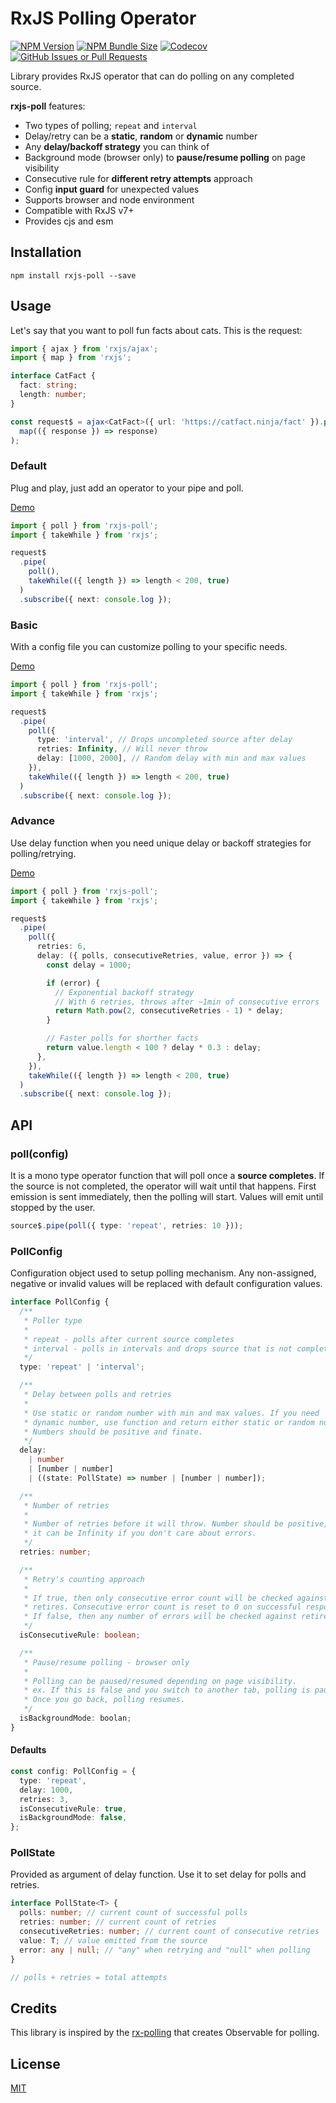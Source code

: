 # RxJS Polling Operator

<a href="https://www.npmjs.com/package/rxjs-poll" target="_blank" rel="noopener noreferrer nofollow"><img alt="NPM Version" src="https://img.shields.io/npm/v/rxjs-poll"></a>
<a href="https://bundlephobia.com/package/rxjs-poll@latest" target="_blank" rel="noopener noreferrer nofollow"><img alt="NPM Bundle Size" src="https://img.shields.io/bundlephobia/minzip/rxjs-poll?label=gzip"></a>
<a href="https://github.com/mmustra/rxjs-poll/tree/main/tests" target="_blank" rel="noopener noreferrer nofollow"><img alt="Codecov" src="https://img.shields.io/codecov/c/gh/mmustra/rxjs-poll?token=H9R97BLFQI"></a>
<a href="https://github.com/mmustra/rxjs-poll/issues" target="_blank" rel="noopener noreferrer nofollow"><img alt="GitHub Issues or Pull Requests" src="https://img.shields.io/github/issues/mmustra/rxjs-poll"></a>

Library provides RxJS operator that can do polling on any completed source.

**rxjs-poll** features:

- Two types of polling; `repeat` and `interval`
- Delay/retry can be a **static**, **random** or **dynamic** number
- Any **delay/backoff strategy** you can think of
- Background mode (browser only) to **pause/resume polling** on page visibility
- Consecutive rule for **different retry attempts** approach
- Config **input guard** for unexpected values
- Supports browser and node environment
- Compatible with RxJS v7+
- Provides cjs and esm

## Installation

```shell
npm install rxjs-poll --save
```

## Usage

Let's say that you want to poll fun facts about cats. This is the request:

```typescript
import { ajax } from 'rxjs/ajax';
import { map } from 'rxjs';

interface CatFact {
  fact: string;
  length: number;
}

const request$ = ajax<CatFact>({ url: 'https://catfact.ninja/fact' }).pipe(
  map(({ response }) => response)
);
```

### Default

Plug and play, just add an operator to your pipe and poll.

[Demo](https://stackblitz.com/edit/rxjs-6nrm8l?devToolsHeight=100&file=index.ts)

```typescript
import { poll } from 'rxjs-poll';
import { takeWhile } from 'rxjs';

request$
  .pipe(
    poll(),
    takeWhile(({ length }) => length < 200, true)
  )
  .subscribe({ next: console.log });
```

### Basic

With a config file you can customize polling to your specific needs.

[Demo](https://stackblitz.com/edit/rxjs-obywba?devToolsHeight=100&file=index.ts)

```typescript
import { poll } from 'rxjs-poll';
import { takeWhile } from 'rxjs';

request$
  .pipe(
    poll({
      type: 'interval', // Drops uncompleted source after delay
      retries: Infinity, // Will never throw
      delay: [1000, 2000], // Random delay with min and max values
    }),
    takeWhile(({ length }) => length < 200, true)
  )
  .subscribe({ next: console.log });
```

### Advance

Use delay function when you need unique delay or backoff strategies for polling/retrying.

[Demo](https://stackblitz.com/edit/rxjs-awthuj?devtoolsheight=100&file=index.ts)

```typescript
import { poll } from 'rxjs-poll';
import { takeWhile } from 'rxjs';

request$
  .pipe(
    poll({
      retries: 6,
      delay: ({ polls, consecutiveRetries, value, error }) => {
        const delay = 1000;

        if (error) {
          // Exponential backoff strategy
          // With 6 retries, throws after ~1min of consecutive errors
          return Math.pow(2, consecutiveRetries - 1) * delay;
        }

        // Faster polls for shorther facts
        return value.length < 100 ? delay * 0.3 : delay;
      },
    }),
    takeWhile(({ length }) => length < 200, true)
  )
  .subscribe({ next: console.log });
```

## API

### poll(config)

It is a mono type operator function that will poll once a **source completes**. If the source is not completed, the operator will wait until that happens. First emission is sent immediately, then the polling will start. Values will emit until stopped by the user.

```typescript
source$.pipe(poll({ type: 'repeat', retries: 10 }));
```

### PollConfig

Configuration object used to setup polling mechanism. Any non-assigned, negative or invalid values will be replaced with default configuration values.

```typescript
interface PollConfig {
  /**
   * Poller type
   *
   * repeat - polls after current source completes
   * interval - polls in intervals and drops source that is not complete
   */
  type: 'repeat' | 'interval';

  /**
   * Delay between polls and retries
   *
   * Use static or random number with min and max values. If you need
   * dynamic number, use function and return either static or random number.
   * Numbers should be positive and finate.
   */
  delay:
    | number
    | [number | number]
    | ((state: PollState) => number | [number | number]);

  /**
   * Number of retries
   *
   * Number of retries before it will throw. Number should be positive, but
   * it can be Infinity if you don't care about errors.
   */
  retries: number;

  /**
   * Retry's counting approach
   *
   * If true, then only consecutive error count will be checked against
   * retires. Consecutive error count is reset to 0 on successful response.
   * If false, then any number of errors will be checked against retires.
   */
  isConsecutiveRule: boolean;

  /**
   * Pause/resume polling - browser only
   *
   * Polling can be paused/resumed depending on page visibility.
   * ex. If this is false and you switch to another tab, polling is paused.
   * Once you go back, polling resumes.
   */
  isBackgroundMode: boolan;
}
```

#### Defaults

```typescript
const config: PollConfig = {
  type: 'repeat',
  delay: 1000,
  retries: 3,
  isConsecutiveRule: true,
  isBackgroundMode: false,
};
```

### PollState

Provided as argument of delay function. Use it to set delay for polls and retries.

```typescript
interface PollState<T> {
  polls: number; // current count of successful polls
  retries: number; // current count of retries
  consecutiveRetries: number; // current count of consecutive retries
  value: T; // value emitted from the source
  error: any | null; // "any" when retrying and "null" when polling
}

// polls + retries = total attempts
```

## Credits

This library is inspired by the [rx-polling](https://github.com/jiayihu/rx-polling) that creates Observable for polling.

## License

[MIT](LICENSE)

